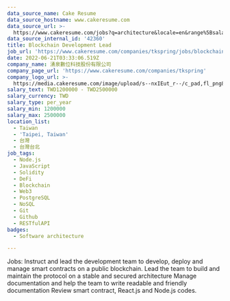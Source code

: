 ```yaml
---
data_source_name: Cake Resume
data_source_hostname: www.cakeresume.com
data_source_url: >-
  https://www.cakeresume.com/jobs?q=architecture&locale=en&range%5Bsalary_range%5D%5Bmin%5D=1000000&page=4
data_source_internal_id: '42360'
title: Blockchain Development Lead
job_url: 'https://www.cakeresume.com/companies/tkspring/jobs/blockchain-development-lead'
date: 2022-06-21T03:33:06.519Z
company_name: 湧泉數位科技股份有限公司
company_page_url: 'https://www.cakeresume.com/companies/tkspring'
company_logo_url: >-
  https://media.cakeresume.com/image/upload/s--nxIEut_r--/c_pad,fl_png8,h_200,w_200/v1652261028/tevpq9zuojwszr3u0svj.png
salary_text: TWD1200000 - TWD2500000
salary_currency: TWD
salary_type: per_year
salary_min: 1200000
salary_max: 2500000
location_list:
  - Taiwan
  - 'Taipei, Taiwan'
  - 台灣
  - 台灣台北
job_tags:
  - Node.js
  - JavaScript
  - Solidity
  - DeFi
  - Blockchain
  - Web3
  - PostgreSQL
  - NoSQL
  - Git
  - Github
  - RESTfulAPI
badges:
  - Software architecture

---
```


Jobs: Instruct and lead the development team to develop, deploy and manage smart contracts on a public blockchain. Lead the team to build and maintain the protocol on a stable and secured architecture Manage documentation and help the team to write readable and friendly documentation Review smart contract, React.js and Node.js codes.